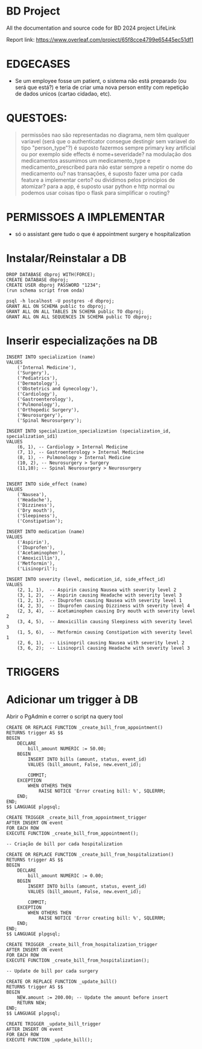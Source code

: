 # BD Project
All the documentation and source code for BD 2024 project LifeLink


Report link: https://www.overleaf.com/project/65f8cce4799e65445ec51df1



# EDGECASES
- Se um employee fosse um patient, o sistema não está preparado (ou será que está?) e teria de criar uma nova person entity com repetição de dados unicos (cartao cidadao, etc). 



# QUESTOES:
> permissões nao são representadas no diagrama, nem têm qualquer variavel (será que o authenticator consegue destingir sem variavel do tipo "person_type"?)
> é suposto fazermos sempre primary key artificial ou por exemplo side effects é nome+severidade?
> na modulação dos medicamentos assumimos um medicamento_type e medicamento_prescribed para não estar sempre a repetir o nome do medicamento ou?
> nas transações, é suposto fazer uma por cada feature a implementar certo? ou dividimos pelos principios de atomizar?
> para a app, é suposto usar python e http normal ou podemos usar coisas tipo o flask para simplificar o routing?




# PERMISSOES A IMPLEMENTAR
- só o assistant gere tudo o que é appointment surgery e hospitalization



# Instalar/Reinstalar a DB

```
DROP DATABASE dbproj WITH(FORCE);
CREATE DATABASE dbproj;
CREATE USER dbproj PASSWORD "1234";
(run schema script from onda)

psql -h localhost -U postgres -d dbproj;
GRANT ALL ON SCHEMA public to dbproj;
GRANT ALL ON ALL TABLES IN SCHEMA public TO dbproj;
GRANT ALL ON ALL SEQUENCES IN SCHEMA public TO dbproj;
```


# Inserir especializações na DB

```
INSERT INTO specialization (name)
VALUES
    ('Internal Medicine'),
    ('Surgery'),
    ('Pediatrics'),
    ('Dermatology'),
    ('Obstetrics and Gynecology'),
    ('Cardiology'),
    ('Gastroenterology'),
    ('Pulmonology'),
    ('Orthopedic Surgery'),
    ('Neurosurgery'),
    ('Spinal Neurosurgery');
	
INSERT INTO specialization_specialization (specialization_id, specialization_id1)
VALUES
    (6, 1), -- Cardiology > Internal Medicine
    (7, 1), -- Gastroenterology > Internal Medicine
    (8, 1), -- Pulmonology > Internal Medicine
    (10, 2), -- Neurosurgery > Surgery
	(11,10); -- Spinal Neurosurgery > Neurosurgery


INSERT INTO side_effect (name)
VALUES
    ('Nausea'),
    ('Headache'),
    ('Dizziness'),
    ('Dry mouth'),
    ('Sleepiness'),
    ('Constipation');

INSERT INTO medication (name)
VALUES
    ('Aspirin'),
    ('Ibuprofen'),
    ('Acetaminophen'),
    ('Amoxicillin'),
    ('Metformin'),
    ('Lisinopril');

INSERT INTO severity (level, medication_id, side_effect_id)
VALUES
    (2, 1, 1),  -- Aspirin causing Nausea with severity level 2
    (3, 1, 2),  -- Aspirin causing Headache with severity level 3
    (1, 2, 1),  -- Ibuprofen causing Nausea with severity level 1
    (4, 2, 3),  -- Ibuprofen causing Dizziness with severity level 4
    (2, 3, 4),  -- Acetaminophen causing Dry mouth with severity level 2
    (3, 4, 5),  -- Amoxicillin causing Sleepiness with severity level 3
    (1, 5, 6),  -- Metformin causing Constipation with severity level 1
    (2, 6, 1),  -- Lisinopril causing Nausea with severity level 2
    (3, 6, 2);  -- Lisinopril causing Headache with severity level 3
```

# TRIGGERS

# Adicionar um trigger à DB
Abrir o PgAdmin e correr o script na query tool

```
CREATE OR REPLACE FUNCTION _create_bill_from_appointment()
RETURNS trigger AS $$
BEGIN
    DECLARE
        bill_amount NUMERIC := 50.00;
    BEGIN
        INSERT INTO bills (amount, status, event_id)
        VALUES (bill_amount, False, new.event_id);

        COMMIT;
    EXCEPTION
        WHEN OTHERS THEN
            RAISE NOTICE 'Error creating bill: %', SQLERRM;
    END;
END;
$$ LANGUAGE plpgsql;

CREATE TRIGGER _create_bill_from_appointment_trigger
AFTER INSERT ON event
FOR EACH ROW
EXECUTE FUNCTION _create_bill_from_appointment();

-- Criação de bill por cada hospitalization

CREATE OR REPLACE FUNCTION _create_bill_from_hospitalization()
RETURNS trigger AS $$
BEGIN
    DECLARE
        bill_amount NUMERIC := 0.00;
    BEGIN
        INSERT INTO bills (amount, status, event_id)
        VALUES (bill_amount, False, new.event_id);

        COMMIT;
    EXCEPTION
        WHEN OTHERS THEN
            RAISE NOTICE 'Error creating bill: %', SQLERRM;
    END;
END;
$$ LANGUAGE plpgsql;

CREATE TRIGGER _create_bill_from_hospitalization_trigger
AFTER INSERT ON event
FOR EACH ROW
EXECUTE FUNCTION _create_bill_from_hospitalization();

-- Update de bill por cada surgery

CREATE OR REPLACE FUNCTION _update_bill()
RETURNS trigger AS $$
BEGIN
    NEW.amount := 200.00; -- Update the amount before insert
    RETURN NEW;
END;
$$ LANGUAGE plpgsql;

CREATE TRIGGER _update_bill_trigger
AFTER INSERT ON event
FOR EACH ROW
EXECUTE FUNCTION _update_bill();
```